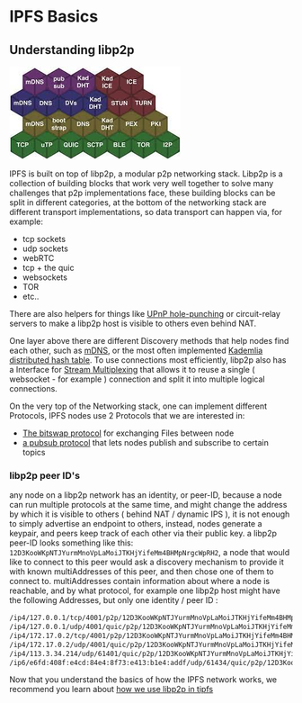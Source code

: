 # IPFS Basics

## Understanding libp2p

![](./assets/p2pstack.jpg)

IPFS is built on top of libp2p, a modular p2p networking stack. Libp2p is a collection of building blocks
that work very well together to solve many challenges that p2p implementations face, these building blocks can be split in different categories,
at the bottom of the networking stack are different transport implementations, so data transport can happen via, for example:
* tcp sockets
* udp sockets
* webRTC
* tcp + the quic
* websockets
* TOR
* etc..

There are also helpers for things like [UPnP hole-punching](https://en.wikipedia.org/wiki/Universal_Plug_and_Play) or circuit-relay servers
to make a libp2p host is visible to others even behind NAT.

One layer above there are different Discovery methods that help nodes find each other, such as [mDNS](https://en.wikipedia.org/wiki/Multicast_DNS), or the most often implemented [Kademlia distributed hash table](https://en.wikipedia.org/wiki/Kademlia).
To use connections most efficiently, libp2p also has a Interface for [Stream Multiplexing](https://docs.libp2p.io/concepts/stream-multiplexing/) that allows it to reuse
a single ( websocket - for example ) connection and split it into multiple logical connections.

On the very top of the Networking stack, one can implement different Protocols, IPFS nodes use 2 Protocols that we are interested in:
* [The bitswap protocol](https://docs.ipfs.io/concepts/bitswap/) for exchanging Files between node
* [a pubsub protocol](https://github.com/libp2p/specs/tree/master/pubsub/gossipsub) that lets nodes publish and subscribe to certain topics

### libp2p peer ID's

any node on a libp2p network has an identity, or peer-ID, because a node can run multiple protocols at the same time,
and might change the address by which it is visible to others ( behind NAT / dynamic IPS ), it is not enough to simply advertise
an endpoint to others, instead, nodes generate a keypair, and peers keep track of each other via their public key.
a libp2p peer-ID looks something like this: `12D3KooWKpNTJYurmMnoVpLaMoiJTKHjYifeMm4BHMpNrgcWpRH2`, a node that would like to connect to this peer
would ask a discovery mechanism to provide it with known multiAddresses of this peer, and then chose one of them to connect to.
multiAddresses contain information about where a node is reachable, and by what protocol, for example one libp2p host might have the following
Addresses, but only one identity / peer ID :


```
/ip4/127.0.0.1/tcp/4001/p2p/12D3KooWKpNTJYurmMnoVpLaMoiJTKHjYifeMm4BHMpNrgcWpRH2
/ip4/127.0.0.1/udp/4001/quic/p2p/12D3KooWKpNTJYurmMnoVpLaMoiJTKHjYifeMm4BHMpNrgcWpRH2
/ip4/172.17.0.2/tcp/4001/p2p/12D3KooWKpNTJYurmMnoVpLaMoiJTKHjYifeMm4BHMpNrgcWpRH2
/ip4/172.17.0.2/udp/4001/quic/p2p/12D3KooWKpNTJYurmMnoVpLaMoiJTKHjYifeMm4BHMpNrgcWpRH2
/ip4/113.3.34.214/udp/61401/quic/p2p/12D3KooWKpNTJYurmMnoVpLaMoiJTKHjYifeMm4BHMpNrgcWpRH2
/ip6/e6fd:408f:e4cd:84e4:8f73:e413:b1e4:addf/udp/61434/quic/p2p/12D3KooWKpNTJYurmMnoVpLaMoiJTKHjYifeMm4BHMpNrgcWpRH2
```

Now that you understand the basics of how the IPFS network works, we recommend you learn
about [how we use libp2p in tipfs](p2p_in_ipfs.md)


